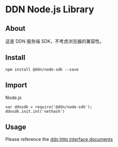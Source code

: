# DDN Node.js Library

## About
这是 DDN 服务端 SDK，不考虑浏览器的兼容性。

## Install

```
npm install @ddn/node-sdk --save
```

## Import

Node.js

```
var ddnsdk = require('@ddn/node-sdk');
ddnsdk.init.int('nethash')
```


## Usage

Please reference the [ddn http interface documents](https://github.com/ddnlink/ddn-docs/node-sdk-api.md)
